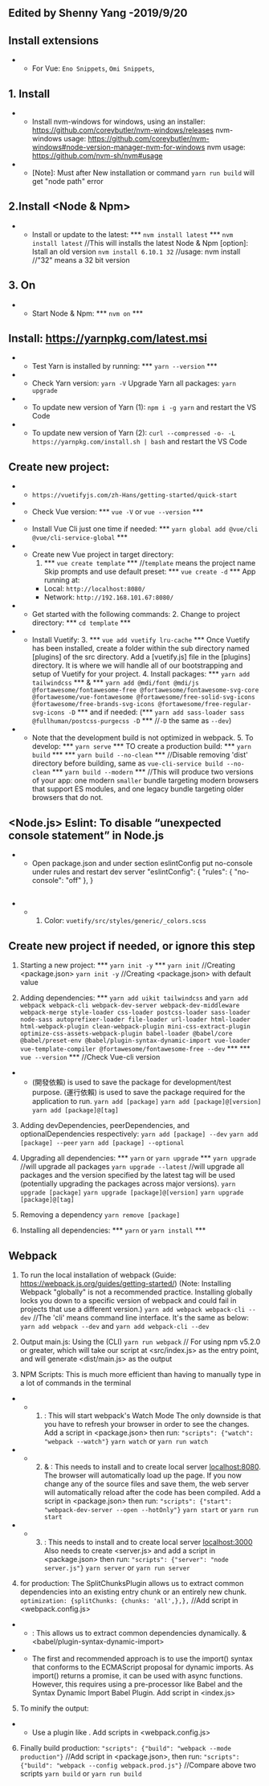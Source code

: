 ## Edited by Shenny Yang -2019/9/20 ##

##	<Visual Studio Code> Install extensions
* *	For Vue: `Eno Snippets`, `Omi Snippets`, 
##	1.<Nvm> Install 
* *	Install nvm-windows for windows, using an installer: https://github.com/coreybutler/nvm-windows/releases
		nvm-windows usage: https://github.com/coreybutler/nvm-windows#node-version-manager-nvm-for-windows
		nvm usage: https://github.com/nvm-sh/nvm#usage
* *	[Note]: Must <Restart Computer> after New installation or command `yarn run build` will get "node path" error

##	2.Install <Node & Npm>
* *	Install or update to the latest: *** ` nvm install latest ` ***
	` nvm install latest `  //This will installs the latest Node & Npm
		[option]: Istall an old version
	` nvm install 6.10.1 32 ` //usage: nvm install <version> //"32" means a 32 bit version

##	3.<Nvm> On
* *	Start Node & Npm: *** ` nvm on ` ***

##	<Yarn> Install: https://yarnpkg.com/latest.msi
* *	Test Yarn is installed by running: *** ` yarn --version ` ***
* *	Check Yarn version: `yarn -V` Upgrade Yarn all packages: `yarn upgrade`
* *	To update new version of Yarn (1): `npm i -g yarn` and restart the VS Code
* *	To update new version of Yarn (2): `curl --compressed -o- -L https://yarnpkg.com/install.sh | bash` and restart the VS Code

##	<Vue Cli> Create new project: 
* *	`https://vuetifyjs.com/zh-Hans/getting-started/quick-start`
* *	Check Vue version: *** `vue -V` or `vue --version` ***
* *	Install Vue Cli just one time if needed: *** `yarn global add @vue/cli @vue/cli-service-global` ***
* *	Create new Vue project in target directory:
	1. *** `vue create template` *** //`template` means the project name
		Skip prompts and use default preset: *** `vue create -d` *** 
		App running at:
	- Local:   ` http://localhost:8080/ `
	- Network: ` http://192.168.101.67:8080/ `
* *	Get started with the following commands:
	2. Change to project directory: *** ` cd template ` ***
* *	Install Vuetify:
	3. *** `vue add vuetify lru-cache` ***
		Once Vuetify has been installed, create a folder within the sub directory named [plugins] of the src directory. Add a [vuetify.js] file in the [plugins] directory. It is where we will handle all of our bootstrapping and setup of Vuetify for your project.
	4. Install packages: *** `yarn add tailwindcss` *** & *** `yarn add @mdi/font @mdi/js @fortawesome/fontawesome-free @fortawesome/fontawesome-svg-core @fortawesome/vue-fontawesome @fortawesome/free-solid-svg-icons @fortawesome/free-brands-svg-icons @fortawesome/free-regular-svg-icons -D` ***
		and if needed: (*** `yarn add sass-loader sass @fullhuman/postcss-purgecss -D` *** //`-D` the same as `--dev`)
* *	Note that the development build is not optimized in webpack.
	5. To develop: ***  ` yarn serve ` ***
		TO create a production build: *** `yarn build` ***
		*** `yarn build --no-clean` *** //Disable removing 'dist' directory before building, same as `vue-cli-service build --no-clean`
		*** `yarn build --modern` *** //This will produce two versions of your app: one modern `smaller` bundle targeting modern browsers that support ES modules, and one legacy bundle targeting older browsers that do not.

##	<Node.js> Eslint: To disable “unexpected console statement” in Node.js
* *	Open package.json and under section eslintConfig put no-console under rules and restart dev server
		"eslintConfig": {
			"rules": {
				"no-console": "off"
			},
		}


##	<Vuetify Custom>
* *	1. Color: `vuetify/src/styles/generic/_colors.scss`

##	<Yarn> Create new project if needed, or ignore this step
1.	Starting a new project: *** ` yarn init -y ` ***
	` yarn init ` //Creating <package.json>
	` yarn init -y ` //Creating <package.json> with default value

2.	Adding dependencies: *** `yarn add uikit tailwindcss` and `yarn add webpack webpack-cli webpack-dev-server webpack-dev-middleware webpack-merge style-loader css-loader postcss-loader sass-loader node-sass autoprefixer-loader file-loader url-loader html-loader html-webpack-plugin clean-webpack-plugin mini-css-extract-plugin optimize-css-assets-webpack-plugin babel-loader @babel/core @babel/preset-env @babel/plugin-syntax-dynamic-import vue-loader vue-template-compiler @fortawesome/fontawesome-free --dev` ***
***	` vue --version ` *** //Check Vue-cli version

* * <devDependencies>(開發依賴) is used to save the package for development/test purpose. <dependencies>(運行依賴) is used to save the package required for the application to run.
	` yarn add [package] `
	` yarn add [package]@[version] `
	` yarn add [package]@[tag] `

3.	Adding devDependencies, peerDependencies, and optionalDependencies respectively:
	` yarn add [package] --dev `
	` yarn add [package] --peer `
	` yarn add [package] --optional `

4.	Upgrading all dependencies: *** ` yarn ` or ` yarn upgrade ` ***
	` yarn upgrade ` //will upgrade all packages
	` yarn upgrade --latest ` //will upgrade all packages and the version specified by the latest tag will be used (potentially upgrading the packages across major versions).
	` yarn upgrade [package] `
	` yarn upgrade [package]@[version] `
	` yarn upgrade [package]@[tag] `

5.	Removing a dependency
	` yarn remove [package] `

6.	Installing all dependencies: *** ` yarn ` or ` yarn install ` ***

##	Webpack
1.	To run the local installation of webpack (Guide: https://webpack.js.org/guides/getting-started/)
		(Note: Installing Webpack "globally" is not a recommended practice. Installing globally locks you down to a specific version of webpack and could fail in projects that use a different version.)
	` yarn add webpack webpack-cli --dev ` //The 'cli' means command line interface. It's the same as below:
	` yarn add webpack --dev ` and ` yarn add webpack-cli --dev `

2.	Output main.js: Using the <command-line> (CLI)
	` yarn run webpack ` // For using npm v5.2.0 or greater, which will take our script at <src/index.js> as the entry point, and will generate <dist/main.js> as the output

3.	NPM Scripts: This is much more efficient than having to manually type in a lot of commands in the terminal
* *	1.	<webpack-Watch-Mode>: This will start webpack's Watch Mode
		The only downside is that you have to refresh your browser in order to see the changes. Add a script in <package.json> then run:
  ` "scripts": {"watch": "webpack --watch"} `
	` yarn watch ` or ` yarn run watch `
* *	2.	<webpack-dev-server> & <Enabling-HMR>: This needs to install <webpack-dev-server> and <webpack-dev-middleware> to create local server <localhost:8080>.
		The browser will automatically load up the page. If you now change any of the source files and save them, the web server will automatically reload after the code has been compiled. Add a script in <package.json> then run:
  ` "scripts": {"start": "webpack-dev-server --open --hotOnly"} `
	` yarn start ` or ` yarn run start `
* *	3.	<express-node-server>: This needs to install <express> and <webpack-dev-middleware> to create local server <localhost:3000>
		Also needs to create <server.js> and add a script in <package.json> then run:
  ` "scripts": {"server": "node server.js"} `
	` yarn server ` or ` yarn run server `
4.	<SplitChunksPlugin> for production:
		The SplitChunksPlugin allows us to extract common dependencies into an existing entry chunk or an entirely new chunk.
  ` optimization: {splitChunks: {chunks: 'all',},}, ` //Add script in <webpack.config.js>
* * <Dynamic-Imports>: This allows us to extract common dependencies dynamically. <Babel> & <babel/plugin-syntax-dynamic-import>
* * The first and recommended approach is to use the import() syntax that conforms to the ECMAScript proposal for dynamic imports.
		As import() returns a promise, it can be used with async functions. However, this requires using a pre-processor like Babel and the Syntax Dynamic Import Babel Plugin. Add script in <index.js>
5.	To minify the output:
* *	Use a plugin like <optimize-css-assets-webpack-plugin>. Add scripts in <webpack.config.js>
6.	Finally build production:
  ` "scripts": {"build": "webpack --mode production"} ` //Add script in <package.json>, then run:
  ` "scripts": {"build": "webpack --config webpack.prod.js"} ` //Compare above two scripts
	` yarn build ` or ` yarn run build `